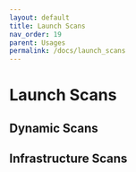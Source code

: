 ```yaml
---
layout: default
title: Launch Scans
nav_order: 19
parent: Usages
permalink: /docs/launch_scans
---
```


# Launch Scans

## Dynamic Scans

## Infrastructure Scans

